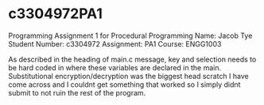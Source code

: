 # c3304972PA1
Programming Assignment 1 for Procedural Programming
Name: Jacob Tye
Student Number: c3304972
Assignment: PA1
Course: ENGG1003

As described in the heading of main.c message, key and selection needs to be hard coded in where these variables are declared in the main. 
Substitutional encryption/decryption was the biggest head scratch I have come across and I couldnt get something that worked so I simply didnt submit to not ruin the rest of the program.

